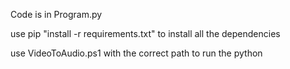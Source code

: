 Code is in Program.py

use pip "install -r requirements.txt" to install all the dependencies

use VideoToAudio.ps1 with the correct path to run the python
